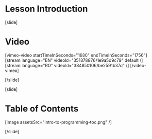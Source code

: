 # Lesson Introduction

[slide]
# Video

[vimeo-video startTimeInSeconds="1680" endTimeInSeconds="1756"]
[stream language="EN" videoId="351878876/1e9a5d9c79" default /]
[stream language="RO" videoId="384850106/be2591b37d"  /]
[/video-vimeo]

[/slide]

[slide]
# Table of Contents

[image assetsSrc="intro-to-programming-toc.png" /]

[/slide]